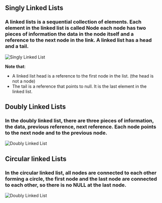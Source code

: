 ## Singly Linked Lists


### A linked lists is a sequential collection of elements. Each element in the linked list is called Node each node has two pieces of information the data in the node itself and a reference to the next node in the link. A linked list has a head and a tail.

![Singly Linked List](https://media.geeksforgeeks.org/wp-content/cdn-uploads/20200922124319/Singly-Linked-List1.png)


**Note that**: 
* A linked list head is a reference to the first node in the list. (the head is not a node)
* The tail is a reference that points to null. It is the last element in the linked list.


## Doubly Linked Lists

### In the doubly linked list, there are three pieces of information, the data, previous reference, next reference. Each node points to the next node and to the previous node.

![Doubly Linked List](https://www.alphacodingskills.com/imgfiles/doubly-linked-list.PNG)

## Circular linked Lists

### In the circular linked list, all nodes are connected to each other forming a circle, the first node and the last node are connected to each other, so there is no NULL at the last node.

![Doubly Linked List](https://camo.githubusercontent.com/ae6ba50b0ad6af9f2ff90d07aab3ef24b31297be6ee5fef52020d9af6e6b2c60/68747470733a2f2f7374617469632e6a61766174706f696e742e636f6d2f64732f696d616765732f63697263756c61722d73696e676c792d6c696e6b65642d6c6973742e706e67)

